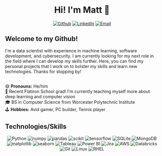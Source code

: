 <h1 align='center'> Hi! I'm Matt 👋 </h1> 

<div align='center'>

[![Github](https://img.shields.io/badge/-Github-000000?logo=github&logoColor=white&style=for-the-badge)](https://github.com/mgulbin13)
[![LinkedIn](https://img.shields.io/badge/-LinkedIn-0072b1?style=for-the-badge)](https://www.linkedin.com/in/matthew-gulbin-061196193/)
[![Email](https://img.shields.io/badge/-Email%20Me-EA4335?logo=gmail&logoColor=white&style=for-the-badge)](mailto:mjgulbin13@gmail.com)
  
</div>

## Welcome to my Github! 
I'm a data scientist with experience in machine learning, software development, and cybersecurity. I am currently looking for my next role in the field where I can develop my skills further.
Here, you can find my personal projects that I work on to bolster my skills and learn new technologies. Thanks for stopping by!

<br />
😄 <b>Pronouns:</b> He/him
<br />
🌱 Recent Flatiron School grad! I’m currently teaching myself more about deep learning and computer vision
<br />
🎓 BS in Computer Science from Worcester Polytechnic Institute
<br />
🕹️ <b>Hobbies:</b> Avid gamer, PC builder, Tennis player 


## Technologies/Skills
<div align='center'>
  
![Python](https://img.shields.io/badge/-Python-3776AB?style=for-the-badge&logo=python&logoColor=white)
![numpy](https://img.shields.io/badge/-numpy-013243?style=for-the-badge&logo=numpy&logoColor=white)
![pandas](https://img.shields.io/badge/-pandas-150458?style=for-the-badge&logo=pandas&logoColor=white)
![scikit](https://img.shields.io/badge/-scikit%20learn-F7931E?style=for-the-badge&logo=scikitlearn&logoColor=white)
![tensorflow](https://img.shields.io/badge/-tensorflow-FF6F00?style=for-the-badge&logo=tensorflow&logoColor=white)
![SQLite](https://img.shields.io/badge/-SQLite-003B57?style=for-the-badge&logo=sqlite&logoColor=white)
![MongoDB](https://img.shields.io/badge/-mongodb-47A248?style=for-the-badge&logo=mongodb&logoColor=white)
![matplotlib](https://img.shields.io/badge/-matplotlib-7BD9F6?style=for-the-badge)
![seaborn](https://img.shields.io/badge/-seaborn-0d1954?style=for-the-badge)
![Tableau](https://img.shields.io/badge/-Tableau-EE7126?style=for-the-badge)
![Power BI](https://img.shields.io/badge/-Microsoft%20Power%20BI-e9b51c?style=for-the-badge)
![Jira](https://img.shields.io/badge/-jira-0052CC?style=for-the-badge&logo=jira&logoColor=white)
![AWS](https://img.shields.io/badge/-AWS-232F3E?style=for-the-badge&logo=amazonwebservices)
![Databricks](https://img.shields.io/badge/-Databricks-FF3621?style=for-the-badge&logo=databricks&logoColor=white)
![Git](https://img.shields.io/badge/-git-F05032?style=for-the-badge&logo=git&logoColor=white)
![Linux](https://img.shields.io/badge/-linux-FCC624?style=for-the-badge&logo=linux&logoColor=black)
![RHEL](https://img.shields.io/badge/-rhel-EE0000?style=for-the-badge&logo=redhat&logoColor=white)

</div>

<!--
**mgulbin13/mgulbin13** is a ✨ _special_ ✨ repository because its `README.md` (this file) appears on your GitHub profile.

Here are some ideas to get you started:

- 🔭 I’m currently working on ...
- 🌱 I’m currently learning ...
- 👯 I’m looking to collaborate on ...
- 🤔 I’m looking for help with ...
- 💬 Ask me about ...
- 📫 How to reach me: ...
- 😄 Pronouns: ...
- ⚡ Fun fact: ...
-->

